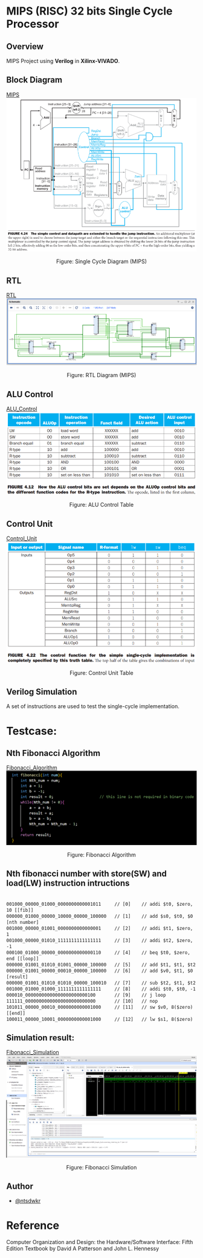 # MIPS (RISC) 32 bits Single Cycle Processor

## Overview

MIPS Project using **Verilog** in **Xilinx-VIVADO**.

## Block Diagram

[MIPS](Documents/MIPS.png)
![MIPS](Documents/MIPS.png)

<center>Figure: Single Cycle Diagram (MIPS)</center>

## RTL

[RTL](Documents/RTL.png)
![RTL](Documents/RTL.png)
<center>Figure: RTL Diagram (MIPS)</center>

## ALU Control

[ALU_Control](Documents/ALU_Control.png)
![ALU_Control](Documents/ALU_Control.png)

<center>Figure: ALU Control Table</center>


## Control Unit

[Control_Unit](Documents/Control_Unit.png)
![Control_Unit](Documents/Control_Unit.png)

<center>Figure: Control Unit Table</center>

## Verilog Simulation

A set of instructions are used to test the single-cycle implementation.

# Testcase: 

## Nth Fibonacci Algorithm

[Fibonacci_Algorithm](Documents/Fibonacci_Function.png)
![Fibonacci_Algorithm](Documents/Fibonacci_Function.png)
<center>Figure: Fibonacci Algorithm</center>


## Nth fibonacci number with store(SW) and load(LW) instruction intructions 

```assembly

001000_00000_01000_0000000000001011     // [0]    // addi $t0, $zero, 10 [[fib]]
000000_01000_00000_10000_00000_100000   // [1]    // add $s0, $t0, $0 [nth number]
001000_00000_01001_0000000000000001     // [2]    // addi $t1, $zero, 1
001000_00000_01010_1111111111111111     // [3]    // addi $t2, $zero, -1
000100_01000_00000_0000000000000110     // [4]    // beq $t0, $zero, end [[loop]]
000000_01001_01010_01001_00000_100000   // [5]    // add $t1, $t1, $t2
000000_01001_00000_00010_00000_100000   // [6]    // add $v0, $t1, $0 [result]
000000_01001_01010_01010_00000_100010   // [7]    // sub $t2, $t1, $t2
001000_01000_01000_1111111111111111     // [8]    // addi $t0, $t0, -1
000010_00000000000000000000000100       // [9]    // j loop
111111_00000000000000000000000000       // [10]   // nop
101011_00000_00010_0000000000001000     // [11]   // sw $v0, 8($zero) [[end]]
100011_00000_10001_0000000000001000     // [12]   // lw $s1, 8($zero)

```

## Simulation result:

[Fibonacci_Simulation](Documents/Fibonacci_Simulation.png)
![Fibonacci_Simulation](Documents/Fibonacci_Simulation.png)
<center>Figure: Fibonacci Simulation</center>

## Author 
- [@ntsdwkr](https://github.com/ntsdwkr) 

# Reference

Computer Organization and Design: the Hardware/Software Interface: Fifth Edition
Textbook by David A Patterson and John L. Hennessy

